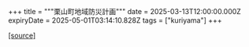 +++
title = """栗山町地域防災計画"""
date = 2025-03-13T12:00:00.000Z
expiryDate = 2025-05-01T03:14:10.828Z
tags = ["kuriyama"]
+++


[[source]](https://www.town.kuriyama.hokkaido.jp/soshiki/28/989.html)
